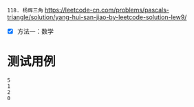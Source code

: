
`118. 杨辉三角` https://leetcode-cn.com/problems/pascals-triangle/solution/yang-hui-san-jiao-by-leetcode-solution-lew9/
- [x] 方法一：数学

# 测试用例

```
5
1
2
0
```
